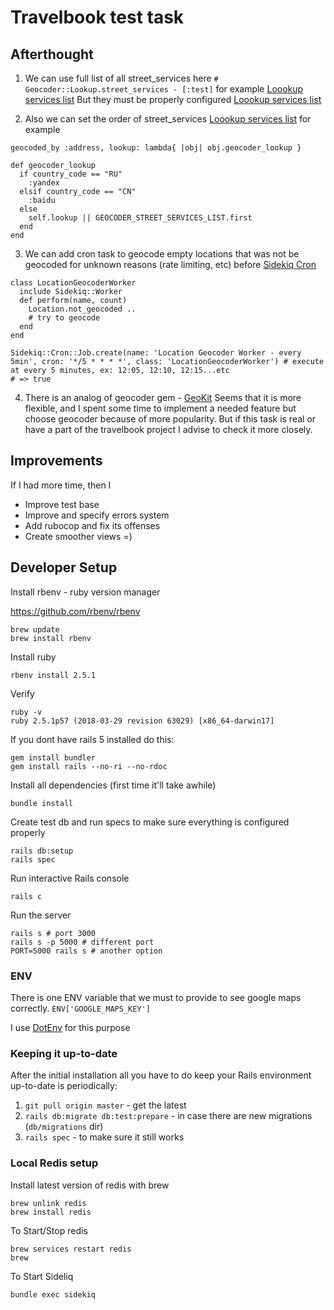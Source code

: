 # Travelbook test task

## Afterthought

1. We can use full list of all street_services here `# Geocoder::Lookup.street_services - [:test]` for example [Loookup services list](../blob/master/app/models/location.rb#L2)
 But they must be properly configured [Loookup services list](../blob/master/config/initializers/geocoder.rb#L24)

2. Also we can set the order of street_services [Loookup services list](../blob/master/app/models/location.rb#L4)
for example

```
geocoded_by :address, lookup: lambda{ |obj| obj.geocoder_lookup }

def geocoder_lookup
  if country_code == "RU"
    :yandex
  elsif country_code == "CN"
    :baidu
  else
    self.lookup || GEOCODER_STREET_SERVICES_LIST.first
  end
end
```

3. We can add cron task to geocode empty locations that was not be geocoded for unknown reasons (rate limiting, etc) before [Sidekiq Cron](https://github.com/ondrejbartas/sidekiq-cron)

```
class LocationGeocoderWorker
  include Sidekiq::Worker
  def perform(name, count)
    Location.not_geocoded ..
    # try to geocode
  end
end

Sidekiq::Cron::Job.create(name: 'Location Geocoder Worker - every 5min', cron: '*/5 * * * *', class: 'LocationGeocoderWorker') # execute at every 5 minutes, ex: 12:05, 12:10, 12:15...etc
# => true
```

4. There is an analog of geocoder gem - [GeoKit](https://github.com/geokit/geokit-rails)
Seems that it is more flexible, and I spent some time to implement a needed feature but choose geocoder because of more popularity.
But if this task is real or have a part of the travelbook project I advise to check it more closely.

## Improvements

If I had more time, then I

* Improve test base
* Improve and specify errors system
* Add rubocop and fix its offenses
* Create smoother views =)

## Developer Setup

Install rbenv - ruby version manager

https://github.com/rbenv/rbenv
```
brew update
brew install rbenv
```

Install ruby
```
rbenv install 2.5.1
```

Verify
```
ruby -v
ruby 2.5.1p57 (2018-03-29 revision 63029) [x86_64-darwin17]
```

If you dont have rails 5 installed do this:

```
gem install bundler
gem install rails --no-ri --no-rdoc
```

Install all dependencies (first time it'll take awhile)
```
bundle install
```

Create test db and run specs to make sure everything is configured properly

```
rails db:setup
rails spec
```

Run interactive Rails console

```
rails c
```

Run the server

```
rails s # port 3000
rails s -p 5000 # different port
PORT=5000 rails s # another option
```

### ENV

There is one ENV variable that we must to provide to see google maps correctly.
`ENV['GOOGLE_MAPS_KEY']`

I use [DotEnv](https://github.com/bkeepers/dotenv) for this purpose

### Keeping it up-to-date

After the initial installation all you have to do keep your Rails environment up-to-date is periodically:

1. `git pull origin master` - get the latest
2. `rails db:migrate db:test:prepare` - in case there are new migrations (`db/migrations` dir)
3. `rails spec` - to make sure it still works

### Local Redis setup

Install latest version of redis with brew
```
brew unlink redis
brew install redis
```

To Start/Stop redis

```
brew services restart redis
brew
```

To Start Sideliq

```
bundle exec sidekiq
```
